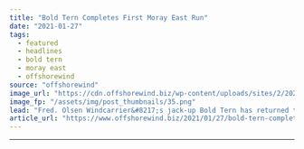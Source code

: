 ```yaml
---
title: "Bold Tern Completes First Moray East Run"
date: "2021-01-27"
tags: 
  - featured
  - headlines
  - bold tern
  - moray east
  - offshorewind
source: "offshorewind"
image_url: "https://cdn.offshorewind.biz/wp-content/uploads/sites/2/2021/01/27132012/Bold-Tern-Completes-First-Moray-East-Run.png"
image_fp: "/assets/img/post_thumbnails/35.png"
lead: "Fred. Olsen Windcarrier&#8217;s jack-up Bold Tern has returned to Port of Nigg after installing"
article_url: "https://www.offshorewind.biz/2021/01/27/bold-tern-completes-first-moray-east-run/"
---
```


---
